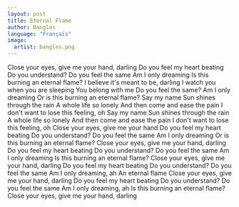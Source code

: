 ```yaml
---
layout: post
title: Eternal Flame
author: Bangles
language: "Français"
image:
  artist: bangles.png
---
```

Close your eyes, give me your hand, darling
Do you feel my heart beating
Do you understand?
Do you feel the same
Am I only dreaming
Is this burning an eternal flame?
I believe it's meant to be, darling
I watch you when you are sleeping
You belong with me
Do you feel the same?
Am I only dreaming
Or is this burning an eternal flame?
Say my name
Sun shines through the rain
A whole life so lonely
And then come and ease the pain
I don't want to lose this feeling, oh
Say my name
Sun shines through the rain
A whole life so lonely
And then come and ease the pain
I don't want to lose this feeling, oh
Close your eyes, give me your hand
Do you feel my heart beating
Do you understand?
Do you feel the same
Am I only dreaming
Or is this burning an eternal flame?
Close your eyes, give me your hand, darling
Do you feel my heart beating
Do you understand?
Do you feel the same
Am I only dreaming
Is this burning an eternal flame?
Close your eyes, give me your hand, darling
Do you feel my heart beating
Do you understand?
Do you feel the same
Am I only dreaming, ah
An eternal flame
Close your eyes, give me your hand, darling
Do you feel my heart beating
Do you understand?
Do you feel the same
Am I only dreaming, ah
Is this burning an eternal flame?
Close your eyes, give me your hand, darling
